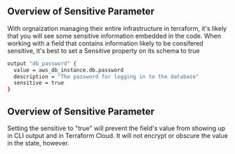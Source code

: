 ## Overview of Sensitive Parameter
With orgnaization managing their entire infrastructure in terraform, it's likely that you will see some sensitive information embedded in the code. When working with a field that contains information likely to be consifered sensitive, it's best to set a Sensitive property on its schema to true

```sh
output "db_password" {
  value = aws_db_instance.db.password
  description = "The password for logging in to the database"
  sensitive = true
}
```
## Overview of Sensitive Parameter
Setting the sensitive to "true" will prevent the field's value from showing up in CLI output and in Terraform Cloud. It will not encrypt or obscure the value in the state, however.
